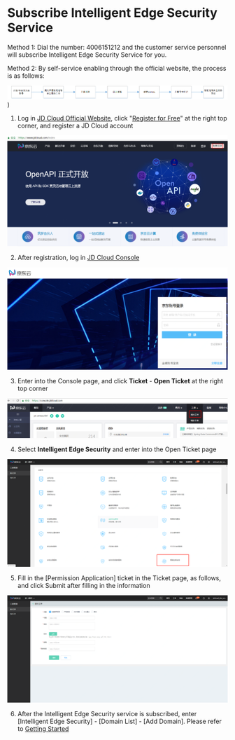 # **Subscribe Intelligent Edge Security Service**

Method 1: Dial the number: 4006151212 and the customer service personnel will subscribe Intelligent Edge Security Service for you.

Method 2: By self-service enabling through the official website, the process is as follows:

![开通智能边缘安全服务](/image/Intelligent-Edge-Security/开通智能边缘安全服务.png))

1.  Log in [JD Cloud Official Website](https://www.jdcloud.com/index), click "[Register for Free](https://uc.jdcloud.com/reg?returnUrl=http%3A%2F%2Fwww.jdcloud.com)" at the right top corner, and register a JD Cloud account

![注册云账号](/image/Intelligent-Edge-Security/注册云账号.png)

2.  After registration, log in [JD Cloud Console](https://uc.jdcloud.com/login?returnUrl=https%3A%2F%2Fconsole.jcloud.com%2F)

![登录京东云控制台](/image/Intelligent-Edge-Security/登录京东云控制台.png)

3. Enter into the Console page, and click **Ticket** - **Open Ticket** at the right top corner

![选择工单](/image/Intelligent-Edge-Security/选择工单.png)

4. Select **Intelligent Edge Security** and enter into the Open Ticket page

![提交工单](/image/Intelligent-Edge-Security/提交工单.png)

5. Fill in the [Permission Application] ticket in the Ticket page, as follows, and click Submit after filling in the information

![补全工单信息](/image/Intelligent-Edge-Security/补全工单信息.png)

6. After the Intelligent Edge Security service is subscribed, enter [Intelligent Edge Security] - [Domain List] - [Add Domain]. Please refer to [Getting Started](../Getting-Started/Getting-Started.md)

